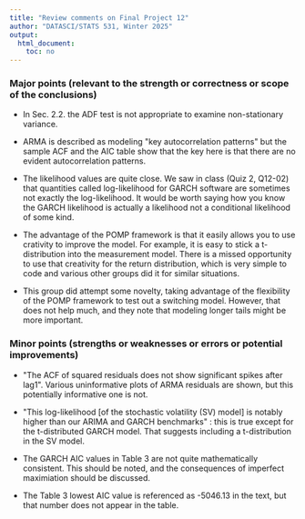 ```yaml
---
title: "Review comments on Final Project 12"
author: "DATASCI/STATS 531, Winter 2025"
output:
  html_document:
    toc: no
---
```


### Major points (relevant to the strength or correctness or scope of the conclusions)


* In Sec. 2.2. the ADF test is not appropriate to examine non-stationary variance.

* ARMA is described as modeling "key autocorrelation patterns" but the sample ACF and the AIC table show that the key here is that there are no evident autocorrelation patterns.

* The likelihood values are quite close. We saw in class (Quiz 2, Q12-02) that quantities called log-likelihood for GARCH software are sometimes not exactly the log-likelihood. It would be worth saying how you know the GARCH likelihood is actually a likelihood not a conditional likelihood of some kind.

* The advantage of the POMP framework is that it easily allows you to use crativity to improve the model. For example, it is easy to stick a t-distribution into the measurement model. There is a missed opportunity to use that creativity for the return distribution, which is very simple to code and various other groups did it for similar situations.

* This group did attempt some novelty, taking advantage of the flexibility of the POMP framework to test out a switching model. However, that does not help much, and they note that modeling longer tails might be more important.

### Minor points (strengths or weaknesses or errors or potential improvements)

* "The ACF of squared residuals does not show significant spikes after lag1". Various uninformative plots of ARMA residuals are shown, but this potentially informative one is not.

* "This log-likelihood [of the stochastic volatility (SV) model] is notably higher than our ARIMA and GARCH benchmarks" : this is true except for the t-distributed GARCH model. That suggests including a t-distribution in the SV model.

* The GARCH AIC values in Table 3 are not quite mathematically consistent. This should be noted, and the consequences of imperfect maximiation should be discussed.

* The Table 3 lowest AIC value is referenced as -5046.13 in the text, but that number does not appear in the table.





